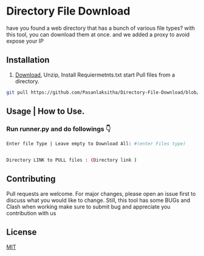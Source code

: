# Directory File Download

have you found a web directory that has a bunch of various file types? with this tool, you can download them at once. and we added a proxy to avoid expose your IP 

## Installation

1. [Download](https://github.com/Pasanlaksitha/Directory-File-Download.git), Unzip, Install Requiermetnts.txt start Pull files from a directory.

```bash
git pull https://github.com/Pasanlaksitha/Directory-File-Download/blob/main/LICENSE
```

## Usage | How to Use.

### Run runner.py and do followings 👇

```bash
Enter file Type | Leave empty to Download All: #(enter Files type)


Directory LINK to PULL files : (Directory link )

```




## Contributing
Pull requests are welcome. For major changes, please open an issue first to discuss what you would like to change.
Still, this tool has some BUGs and Clash when working make sure to submit bug and appreciate you contribution with us


## License
[MIT](https://github.com/Pasanlaksitha/Directory-File-Download/blob/main/LICENSE)
